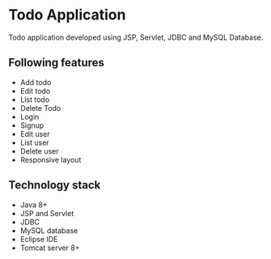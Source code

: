 # Todo Application
Todo application developed using JSP, Servlet, JDBC and MySQL Database.

## Following features
- Add todo
- Edit todo
- List todo
- Delete Todo
- Login
- Signup
- Edit user
- List user
- Delete user
- Responsive layout

## Technology stack
- Java 8+
- JSP and Servlet
- JDBC
- MySQL database
- Eclipse IDE
- Tomcat server 8+
